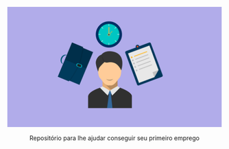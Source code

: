 <p align="center">
  <a href="#">
    <img src="images/job-main.png" width="500" alt="Job Image">
  </a>
</p>

<p align="center">
    Repositório para lhe ajudar conseguir seu primeiro emprego
</p>

<h1></h1>